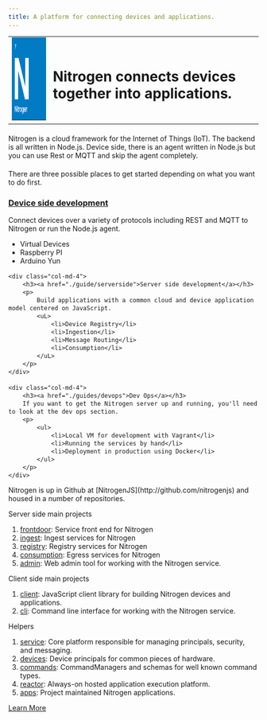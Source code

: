 ```yaml
---
title: A platform for connecting devices and applications.
---
```


<table width=100%>
    <tr>
        <td>
            <img class="logo" src="images/logo.png" width="166" height="167" />
        </td>
        <td>
            <h1 class="text-center">Nitrogen connects devices together into applications.</h1>
        </td>
    </tr>
</table>

<div class="row" style="margin-top: 20px">
    Nitrogen is a cloud framework for the Internet of Things (IoT). The backend is all written in Node.js. Device side, there is an agent written in Node.js but you can use Rest or MQTT and skip the agent completely. 
</div>

<div class="row" style="margin-top: 20px">
There are three possible places to get started depending on what you want to do first. 
</div>

<div class="row" style="margin-top: 20px">
    <div class="col-md-4">
        <h3><a href="./guides/device/index.html">Device side development</a></h3>
        <p>
            Connect devices over a variety of protocols including REST and MQTT to Nitrogen or run the Node.js agent. 
        </p>
        <p>
            <ul>
                <li>Virtual Devices</li>
                <li>Raspberry PI</li>
                <li>Arduino Yun</li>
            </ul>
        </p>
    </div>

    <div class="col-md-4">
        <h3><a href="./guide/serverside">Server side development</a></h3>
        <p>
            Build applications with a common cloud and device application model centered on JavaScript.
            <uL>
                <li>Device Registry</li>
                <li>Ingestion</li>
                <li>Message Routing</li>
                <li>Consumption</li>
            </uL>
        </p>
    </div>

    <div class="col-md-4">
        <h3><a href="./guides/devops">Dev Ops</a></h3>
        If you want to get the Nitrogen server up and running, you'll need to look at the dev ops section. 
        <p>
            <ul>
                <li>Local VM for development with Vagrant</li>
                <li>Running the services by hand</li>
                <li>Deployment in production using Docker</li>
            </ul>
        </p>
    </div>
</div>

<div>
Nitrogen is up in Github at [NitrogenJS](http://github.com/nitrogenjs) and housed in a number of repositories. 

Server side main projects
<ol>
<li><a href="http://github.com/nitrogenjs/frontdoor">frontdoor</a>: Service front end for Nitrogen</li>
<li><a href="http://github.com/nitrogenjs/ingest">ingest</a>: Ingest services for Nitrogen</li>
<li><a href="http://github.com/nitrogenjs/registry">registry</a>: Registry services for Nitrogen</li>
<li><a href="http://github.com/nitrogenjs/consumption">consumption</a>: Egress services for Nitrogen</li>
<li><a href="https://github.com/nitrogenjs/admin">admin</a>: Web admin tool for working with the Nitrogen service.</li>
</ol>
Client side main projects

<ol>
<li><a href="https://github.com/nitrogenjs/client">client</a>: JavaScript client library for building Nitrogen devices and applications.</li>
<li><a href="https://github.com/nitrogenjs/cli">cli</a>: Command line interface for working with the Nitrogen service.</li>
</ol>


Helpers
<ol>
<li><a href="https://github.com/nitrogenjs/service">service</a>: Core platform responsible for managing principals, security, and messaging.</li>
<li><a href="https://github.com/nitrogenjs/devices">devices</a>: Device principals for common pieces of hardware.</li>
<li><a href="https://github.com/nitrogenjs/commands">commands</a>: CommandManagers and schemas for well known command types.</li>
<li><a href="https://github.com/nitrogenjs/reactor">reactor</a>: Always-on hosted application execution platform.</li>
<li><a href="https://github.com/nitrogenjs/apps">apps</a>: Project maintained Nitrogen applications.</li>
</ol>
</div>

<a href="/docs/concepts/overview.html" class="btn green"  style="margin-top: 10px">Learn More</a>
